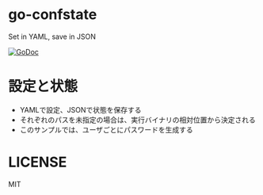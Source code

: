 # go-confstate

Set in YAML, save in JSON

[![GoDoc](https://godoc.org/github.com/mamemomonga/go-confstate?status.svg)](https://godoc.org/github.com/mamemomonga/go-confstate)


# 設定と状態

* YAMLで設定、JSONで状態を保存する
* それぞれのパスを未指定の場合は、実行バイナリの相対位置から決定される
* このサンプルでは、ユーザごとにパスワードを生成する

# LICENSE

MIT
